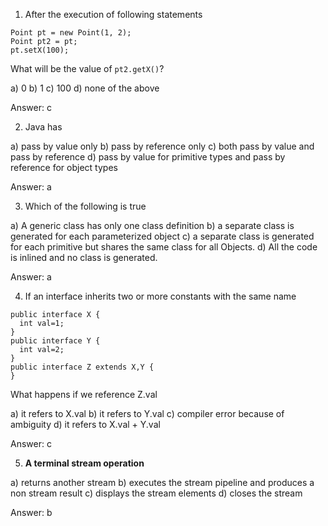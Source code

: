 1. After the execution of following statements
```
Point pt = new Point(1, 2);
Point pt2 = pt;
pt.setX(100);
```
What will be the value of `pt2.getX()`?

a) 0
b) 1
c) 100
d) none of the above

Answer: c

2. Java has

a) pass by value only
b) pass by reference only
c) both pass by value and pass by reference
d) pass by value for primitive types and pass by reference for object types

Answer: a

3. Which of the following is true

a) A generic class has only one class definition
b) a separate class is generated for each parameterized object
c) a separate class is generated for each primitive but shares the same class for all Objects.
d) All the code is inlined and no class is generated.

Answer: a

4. If an interface inherits two or more constants with the same name

```
public interface X {
  int val=1;
}
public interface Y {
  int val=2;
}
public interface Z extends X,Y {
}
```

What happens if we reference Z.val

a) it refers to X.val
b) it refers to Y.val
c) compiler error because of ambiguity
d) it refers to X.val + Y.val

Answer: c

5. **A terminal stream operation**

a) returns another stream
b) executes the stream pipeline and produces a non stream result
c) displays the stream elements
d) closes the stream

Answer: b

